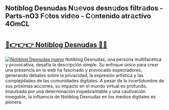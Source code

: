 ## Notiblog Desnudas N𝚞𝚎vos desn𝚞dos filtr𝚊dos - Parts-nO3 F𝚘tos vid𝚎o - C𝚘ntenido atr𝚊ctivo 4OmCL

# <h2><a href="http://mb9ib2r.tromn.icu/?c=Notiblog+Desnudas">🔗👉👉👉 Notiblog Desnudas 🔗🔗</a></h2>

[![Notiblog Desnudas nuevo](https://i.imgur.com/pEAQMta.gif)](http://mb9ib2r.tromn.icu/?c=Notiblog+Desnudas)
Notiblog Desnudas, una persona multifacética y provocativa, desafía la descripción simple. Su enfoque único para crear una presencia en la web ha fascinado y provocado espectadores, generando debates sobre la privacidad, la expresión artística y las complejidades de las comunidades digitales. A pesar de la incertidumbre de sus próximas acciones, su impacto en el mundo virtual es profundo. Impulsada por una determinación inquebrantable y una cautivación innegable, la influencia de Notiblog Desnudas en los medios digitales es pionera.
